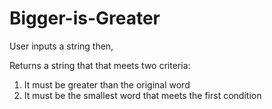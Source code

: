 # Bigger-is-Greater

User inputs a string then,

Returns a string that that meets two criteria:

   1) It must be greater than the original word
   2) It must be the smallest word that meets the first condition
